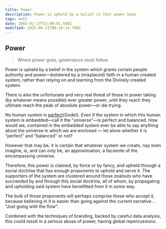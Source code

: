 ```yaml
---
title: Power
description: Power is upheld by a belief in that power base
tags: null
date: 2003-01-17T13:09:01.930Z
modified: 2022-06-21T08:18:14.780Z
---
```


## Power

> Where power goes, governance must follow.

Power is upheld by a belief in the system which grants certain people authority and power&mdash;bolstered by a (misplaced) faith in a human created system, rather than relying on and learning from the Divinely created system.

There is also the unfortunate and very real threat of those in power taking (by whatever means possible) ever greater power, until they reach they ultimate reach the peak of absolute power&mdash;or die trying.

No human system is [perfect](incompleteness.html){Godel}. Even if the system in which this human system is embedded&mdash;call it the "universe"&mdash;is perfect and balanced. How would we, contained in the embedded system ever be able to say anything about the universe in which we are enclosed &mdash; let alone whether it is "perfect" and "balanced" or not?

However that may be, it is certain that whatever system we create, nay even imagine, is, and can only be, an approximation, a facsimile of the encompassing universe.

Therefore, this power is claimed, by force or by fancy, and upheld through a social doctrine that has enough proponents to uphold and serve it. The supporters of the system are clustered around those zealouts who have succeeded by and through this social doctrine, all of whom, by propagating and upholding said system have benefitted from it in some way.

The bulk of those proponents will perhaps comprise those who accept it, because believing in it is easier than going against the current narrative... "Just going with the flow".

Combined with the techniques of branding, backed by careful data analysis, this could result in a serious abuse of power, having global repercussions.
